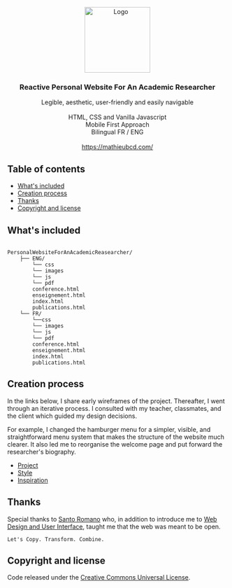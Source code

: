 <p align="center">
  <a href="https://mathieubcd.com/" target="_blank">
    <img src="https://www.mathieubcd.com/images/icone_publications.jpg" alt="Logo" width=150 height=150>
  </a>

  <h3 align="center">Reactive Personal Website For An Academic Researcher</h3>

  <p align="center">
    Legible, aesthetic, user-friendly and easily navigable<br><br>HTML, CSS and Vanilla Javascript<br>Mobile First Approach<br>Bilingual FR / ENG
    <br><br>
    <a href="https://mathieubcd.com/" target="_blank">https://mathieubcd.com/</a>
  </p>
</p>



## Table of contents

- [What's included](#whats-included)
- [Creation process](#creation-process)
- [Thanks](#thanks)
- [Copyright and license](#copyright-and-license)



## What's included
```text

PersonalWebsiteForAnAcademicReasearcher/
    ├── ENG/
        └── css
        └── images
        └── js
        └── pdf
        conference.html
        enseignement.html
        index.html
        publications.html
    └── FR/
        └──css
        └── images
        └── js
        └── pdf
        conference.html
        enseignement.html
        index.html
        publications.html
```



## Creation process

In the links below, I share early wireframes of the project. Thereafter, I went through an iterative process. I consulted with my teacher, classmates, and the client which guided my design decisions. 

For example, I changed the hamburger menu for a simpler, visible, and straightforward menu system that makes the structure of the website much clearer. It also led me to reorganise the welcome page and put forward the researcher's biography.

- <a href="https://mathieubcd.com/midterm.mathieubcd.com/index.html" target="_blank">
    Project</a>
- <a href="https://mathieubcd.com/midterm.mathieubcd.com/style.html" target="_blank">
    Style</a>
- <a href="https://mathieubcd.com/midterm.mathieubcd.com/inspiration.html" target="_blank">
    Inspiration</a>



## Thanks

Special thanks to <a href="http://santoromano.com/" target="_blank">
    Santo Romano</a> who, in addition to introduce me to <a href="https://www.concordia.ca/finearts/design/programs/web-design-and-user-interface.html" target="_blank">
    Web Design and User Interface</a>, taught me that the web was meant to be open. 
    
    Let's Copy. Transform. Combine.



## Copyright and license

Code released under the <a href="https://creativecommons.org/publicdomain/zero/1.0/" target="_blank">Creative Commons Universal License</a>.
